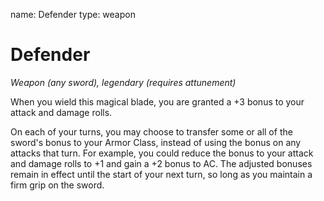 name: Defender
type: weapon

# Defender 
_Weapon (any sword), legendary (requires attunement)_ 

When you wield this magical blade, you are granted a +3 bonus to your attack and damage rolls.

On each of your turns, you may choose to transfer some or all of the sword's bonus to your Armor Class, instead of using the bonus on any attacks that turn. For example, you could reduce the bonus to your attack and damage rolls to +1 and gain a +2 bonus to AC. The adjusted bonuses remain in effect until the start of your next turn, so long as you maintain a firm grip on the sword. 
